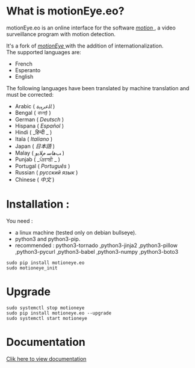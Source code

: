 # What is motionEye.eo?

motionEye.eo is an online interface for the software [ _motion_ ](https://motion-project.github.io/), a video surveillance program with motion detection.

It's a fork of [ _motionEye_ ](https://github.com/ccrisan/motioneye) with the addition of internationalization.  
The supported languages are:
* French
* Esperanto
* English

The following languages have been translated by machine translation and must be corrected:

* Arabic ( _ﺎﻠﻋﺮﺒﻳﺓ_ )
* Bengal ( _বাংলা)_ )
* German ( _Deutsch_ )
* Hispana ( _Español_ )
* Hindi ( _हिन्दी _ )
* Itala ( _Italiano_ )
* Japan ( _日本語_ )
* Malay ( _ﺐﻫﺎﺳ ﻡﻼﻳﻭ_ )
* Punjab ( _ਪੰਜਾਬੀ _ )
* Portugal ( _Português_ )
* Russian ( _русский язык_ )
* Chinese ( _中文_ )

# Installation :

You need :
* a linux machine (tested only on debian bullseye).
* python3 and python3-pip.
* recommended : python3-tornado ,python3-jinja2 ,python3-pillow ,python3-pycurl ,python3-babel ,python3-numpy ,python3-boto3

```
sudo pip install motioneye.eo
sudo motioneye_init
```

# Upgrade
```
sudo systemctl stop motioneye
sudo pip install motioneye.eo --upgrade
sudo systemctl start motioneye
```

# Documentation
[Clik here to view documentation](https://jmichault.github.io/motioneye.eo-dok/)

